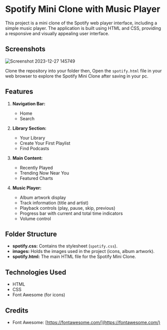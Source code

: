 # Spotify Mini Clone with Music Player

This project is a mini clone of the Spotify web player interface, including a simple music player. The application is built using HTML and CSS, providing a responsive and visually appealing user interface.

## Screenshots

![Screenshot 2023-12-27 145749](https://github.com/vinods-coding/spotify_miniclone/assets/154896822/36095598-e3a0-47d6-a6fd-d03ff3803844)

Clone the repository into your folder then,
Open the `spotify.html` file in your web browser to explore the Spotify Mini Clone after saving in your pc.


## Features

1. **Navigation Bar:**
   - Home
   - Search

2. **Library Section:**
   - Your Library
   - Create Your First Playlist
   - Find Podcasts

3. **Main Content:**
   - Recently Played
   - Trending Now Near You
   - Featured Charts

4. **Music Player:**
   - Album artwork display
   - Track information (title and artist)
   - Playback controls (play, pause, skip, previous)
   - Progress bar with current and total time indicators
   - Volume control


## Folder Structure

- **spotify.css:** Contains the stylesheet (`spotify.css`).
- **images:** Holds the images used in the project (icons, album artwork).
- **spotify.html:** The main HTML file for the Spotify Mini Clone.

## Technologies Used

- HTML
- CSS
- Font Awesome (for icons)

## Credits

- Font Awesome: [https://fontawesome.com/](https://fontawesome.com/)


